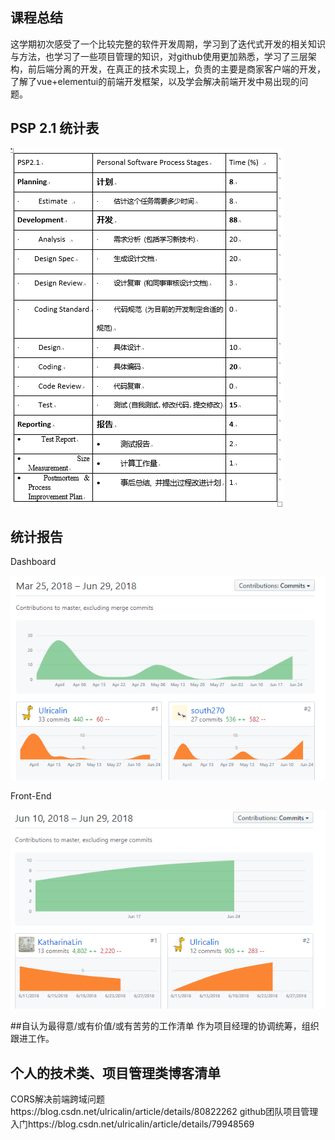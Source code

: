## 课程总结
这学期初次感受了一个比较完整的软件开发周期，学习到了迭代式开发的相关知识与方法，也学习了一些项目管理的知识，对github使用更加熟悉，学习了三层架构，前后端分离的开发，在真正的技术实现上，负责的主要是商家客户端的开发，了解了vue+elementui的前端开发框架，以及学会解决前端开发中易出现的问题。

## PSP 2.1 统计表

![这里写图片描述](https://github.com/Ulricalin/hello-world/blob/master/photo/3.png)


## 统计报告

Dashboard

![这里写图片描述](https://github.com/Ulricalin/hello-world/blob/master/photo/1.png)

Front-End

![这里写图片描述](https://github.com/Ulricalin/hello-world/blob/master/photo/2.png)

##自认为最得意/或有价值/或有苦劳的工作清单
	作为项目经理的协调统筹，组织跟进工作。

## 个人的技术类、项目管理类博客清单
CORS解决前端跨域问题https://blog.csdn.net/ulricalin/article/details/80822262
github团队项目管理入门https://blog.csdn.net/ulricalin/article/details/79948569
